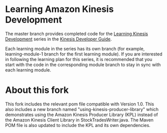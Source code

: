 # Learning Amazon Kinesis Development

The master branch provides completed code for the [Learning Kinesis Development][learning-kinesis] series in the [Kinesis Developer Guide][kinesis-developer-guide].

Each learning module in the series has its own branch (for example, learning-module-1 branch for the first learning module). If you are interested in following the learning plan for this series, it is recommended that you start with the code in the corresponding module branch to stay in sync with each learning module.

[learning-kinesis]: http://docs.aws.amazon.com/kinesis/latest/dev/learning-kinesis.html
[kinesis-developer-guide]: http://docs.aws.amazon.com/kinesis/latest/dev/introduction.html

# About this fork
This fork includes the relevant pom file compatible with Version 1.0.
This also includes a new branch named "using-kinesis-producer-library" which demonstrates using the Amazon Kinesis Producer Library (KPL) instead of the Amazon Kinesis Client Library in StockTradesWriter.java. The Maven POM file is also updated to include the KPL and its own dependencies.
